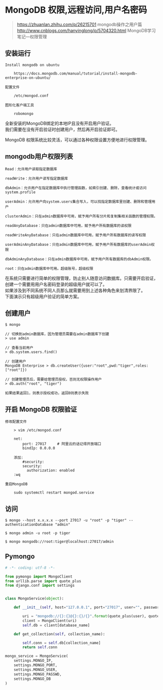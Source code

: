 # MongoDB 权限,远程访问,用户名密码
> https://zhuanlan.zhihu.com/p/26215701  mongodb操作之用户篇  
> http://www.cnblogs.com/hanyinglong/p/5704320.html  MongoDB学习笔记—权限管理  

## 安装运行
```
Install mongodb on ubuntu

    https://docs.mongodb.com/manual/tutorial/install-mongodb-enterprise-on-ubuntu/

配置文件

    /etc/mongod.conf

图形化客户端工具

    robomongo
```

全新安装的MongoDB绑定的本地IP且没有开启用户验证。  
我们需要在没有开启验证时创建用户，然后再开启验证即可。  

MongoDB 权限系统比较灵活，可以通过各种权限设置方便地进行权限管理。  
## mongodb用户权限列表
```
Read：允许用户读取指定数据库

readWrite：允许用户读写指定数据库

dbAdmin：允许用户在指定数据库中执行管理函数，如索引创建、删除，查看统计或访问system.profile

userAdmin：允许用户向system.users集合写入，可以找指定数据库里创建、删除和管理用户

clusterAdmin：只在admin数据库中可用，赋予用户所有分片和复制集相关函数的管理权限。

readAnyDatabase：只在admin数据库中可用，赋予用户所有数据库的读权限

readWriteAnyDatabase：只在admin数据库中可用，赋予用户所有数据库的读写权限

userAdminAnyDatabase：只在admin数据库中可用，赋予用户所有数据库的userAdmin权限

dbAdminAnyDatabase：只在admin数据库中可用，赋予用户所有数据库的dbAdmin权限。

root：只在admin数据库中可用。超级账号，超级权限
```

在系统只需要进行简单的权限管理，防止别人随意访问数据库。只需要开启验证，创建一个需要用用户名密码登录的超级用户就可以了。  
如果涉及到不同系统不同人员那么就需要用到上述各种角色来划清界限了。  
下面演示只有超级用户验证的简单方案。

## 创建用户
```
$ mongo

// 切换到admin数据库，因为管理员需要在admin数据库下创建
> use admin

// 查看当前用户
> db.system.users.find()

// 创建用户
MongoDB Enterprise > db.createUser({user:"root",pwd:"tiger",roles:["root"]})

// 创建管理员后，需要给管理员授权，否则无权限操作用户
> db.auth("root", "tiger")

如果结果返回1，则表示授权成功，返回0则表示失败
```

## 开启 MongoDB 权限验证
```
修改配置文件

    > vim /etc/mongod.conf
    
    net:
  		port: 27017     # 阿里云的话记得开放端口
  		bindIp: 0.0.0.0

    添加:
        #security:
        security: 
          authorization: enabled
    :wq

重启MongoDB

    sudo systemctl restart mongod.service
```

## 访问
```
$ mongo --host x.x.x.x --port 27017 -u "root" -p "tiger" --authenticationDatabase "admin"

$ mongo admin -u root -p tiger

$ mongo mongodb://root:tiger@localhost:27017/admin
```

## Pymongo
```python
# -*- coding: utf-8 -*-

from pymongo import MongoClient
from urllib.parse import quote_plus
from django.conf import settings


class MongoService(object):

    def __init__(self, host="127.0.0.1", port="27017", user="", password="", database_name=""):

        uri = "mongodb://{}:{}@{}:{}/{}".format(quote_plus(user), quote_plus(password), host, port, "admin")
        client = MongoClient(uri)
        self.db = client[database_name]

    def get_collection(self, collection_name):

        self.conn = self.db[collection_name]
        return self.conn

mongo_service = MongoService(
    settings.MONGO_IP,
    settings.MONGO_PORT,
    settings.MONGO_USER,
    settings.MONGO_PASSWD,
    settings.MONGO_DB
)
```

